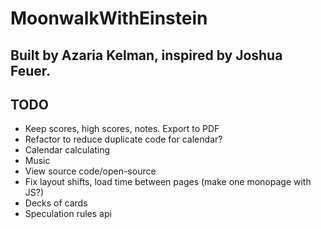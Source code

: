 # MoonwalkWithEinstein

## Built by Azaria Kelman, inspired by Joshua Feuer.


## TODO
- Keep scores, high scores, notes. Export to PDF
- Refactor to reduce duplicate code for calendar?
- Calendar calculating
- Music
- View source code/open-source
- Fix layout shifts, load time between pages (make one monopage with JS?)
- Decks of cards
- Speculation rules api